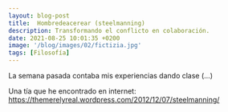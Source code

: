 ```yaml
---
layout: blog-post
title:  Hombredeacerear (steelmanning)
description: Transformando el conflicto en colaboración.
date: 2021-08-25 10:01:35 +0200
image: '/blog/images/02/fictizia.jpg'
tags: [Filosofía]
---
```


<!-- #### La introducciò -->

La semana pasada contaba mis experiencias dando clase (...)

Una tía que he encontrado en internet: https://themerelyreal.wordpress.com/2012/12/07/steelmanning/

